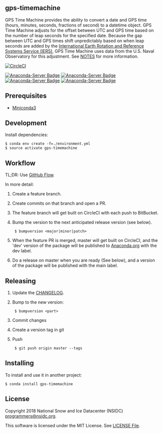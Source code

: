 gps-timemachine
---

GPS Time Machine provides the ability to convert a date and GPS time
(hours, minutes, seconds, fractions of second) to a datetime object.
GPS Time Machine adjusts for the offset between UTC and GPS time based
on the number of leap seconds for the specified date. Because the gap
between UTC and GPS times shift unpredictably based on when leap
seconds are added by the [International Earth Rotation and Reference
Systems Service
(IERS)](https://www.iers.org/IERS/EN/Home/home_node.html), GPS Time
Machine uses data from the U.S. Naval Observatory for this
adjustment. See [NOTES](NOTES.md) for more information.

[![CircleCI](https://circleci.com/bb/nsidc/gps-timemachine.svg?style=svg)](https://circleci.com/bb/nsidc/gps-timemachine)

[![Anaconda-Server Badge](https://anaconda.org/nsidc/gps-timemachine/badges/version.svg)](https://anaconda.org/nsidc/gps-timemachine)
[![Anaconda-Server Badge](https://anaconda.org/nsidc/gps-timemachine/badges/license.svg)](https://anaconda.org/nsidc/gps-timemachine)
[![Anaconda-Server Badge](https://anaconda.org/nsidc/gps-timemachine/badges/downloads.svg)](https://anaconda.org/nsidc/gps-timemachine)
[![Anaconda-Server Badge](https://anaconda.org/nsidc/gps-timemachine/badges/installer/conda.svg)](https://conda.anaconda.org/nsidc)

Prerequisites
---

* [Miniconda3](https://conda.io/miniconda.html)

Development
---

Install dependencies:

    $ conda env create -f=./environment.yml
    $ source activate gps-timemachine

Workflow
---

TL;DR: Use
[GitHub Flow](https://guides.github.com/introduction/flow/index.html).

In more detail:

1. Create a feature branch.
2. Create commits on that branch and open a PR.
3. The feature branch will get built on CircleCI with each push to
   BitBucket.
4. Bump the version to the next anticipated release version (see
   below).

        $ bumpversion <major|minor|patch>

5. When the feature PR is merged, master will get built on CircleCI,
   and the 'dev' version of the package will be published
   to [Anaconda.org](https://anaconda.org/) with the dev label.
6. Do a release on master when you are ready (See below), and a
   version of the package will be published with the main label.

Releasing
---

1. Update the [CHANGELOG](CHANGELOG.md).
2. Bump to the new version:

        $ bumpversion <part>

3. Commit changes
4. Create a version tag in git
5. Push

        $ git push origin master --tags

Installing
---
To install and use it in another project:

    $ conda install gps-timemachine

License
---

Copyright 2018 National Snow and Ice Datacenter (NSIDC)
<programmers@nsidc.org>.

This software is licensed under the MIT License. See [LICENSE
File](LICENSE).
